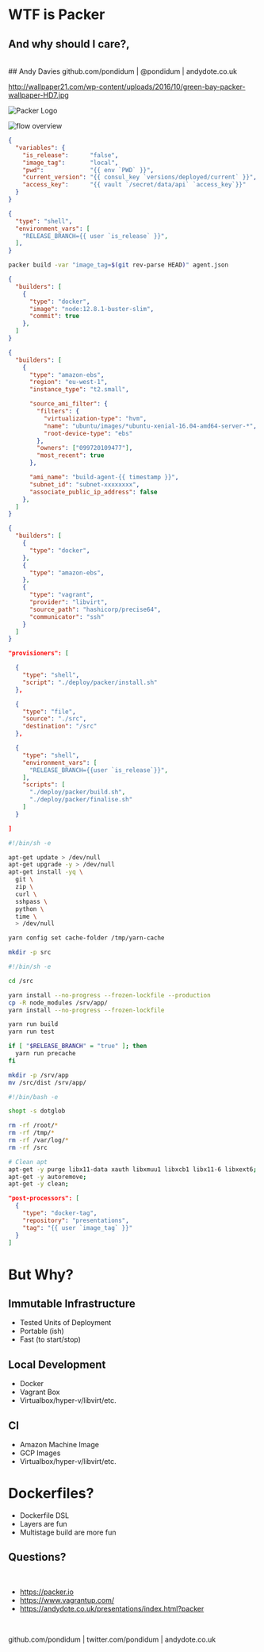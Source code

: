 # WTF is Packer  <!-- .element: class="stroke-black blue" -->
## And why should I care?, <!-- .element: class="stroke-black blue" -->
<br/>
## Andy Davies <!-- .element: class="stroke-black blue" -->
github.com/pondidum | @pondidum | andydote.co.uk  <!-- .element: class="smaller white" -->

http://wallpaper21.com/wp-content/uploads/2016/10/green-bay-packer-wallpaper-HD7.jpg <!-- .element: class="attribution white" -->

<!-- .slide: data-background="content/packer/img/green-bay-packer-wallpaper-HD7.jpg" data-background-size="cover" class="intro intro-full" -->



![Packer Logo](content/packer/img/Packer_PrimaryLogo_FullColor.png)



![flow overview](content/packer/img/flow.png)



```json
{
  "variables": {
    "is_release":      "false",
    "image_tag":       "local",
    "pwd":             "{{ env `PWD` }}",
    "current_version": "{{ consul_key `versions/deployed/current` }}",
    "access_key":      "{{ vault `/secret/data/api` `access_key`}}"
  }
}
```

```json
{
  "type": "shell",
  "environment_vars": [
    "RELEASE_BRANCH={{ user `is_release` }}",
  ],
}
```
<!-- .element: class="fragment" -->

```bash
packer build -var "image_tag=$(git rev-parse HEAD)" agent.json
```
<!-- .element: class="fragment" -->



```json
{
  "builders": [
    {
      "type": "docker",
      "image": "node:12.8.1-buster-slim",
      "commit": true
    },
  ]
}
```



```json
{
  "builders": [
    {
      "type": "amazon-ebs",
      "region": "eu-west-1",
      "instance_type": "t2.small",

      "source_ami_filter": {
        "filters": {
          "virtualization-type": "hvm",
          "name": "ubuntu/images/*ubuntu-xenial-16.04-amd64-server-*",
          "root-device-type": "ebs"
        },
        "owners": ["099720109477"],
        "most_recent": true
      },

      "ami_name": "build-agent-{{ timestamp }}",
      "subnet_id": "subnet-xxxxxxxx",
      "associate_public_ip_address": false
    },
  ]
}
```
<!-- .element class="full-height" -->



```json
{
  "builders": [
    {
      "type": "docker",
    },
    {
      "type": "amazon-ebs",
    },
    {
      "type": "vagrant",
      "provider": "libvirt",
      "source_path": "hashicorp/precise64",
      "communicator": "ssh"
    }
  ]
}
```



```json
"provisioners": [
```
```json
  {
    "type": "shell",
    "script": "./deploy/packer/install.sh"
  },
```
<!-- .element class="fragment" -->
```json
  {
    "type": "file",
    "source": "./src",
    "destination": "/src"
  },
```
<!-- .element class="fragment" -->
```json
  {
    "type": "shell",
    "environment_vars": [
      "RELEASE_BRANCH={{user `is_release`}}",
    ],
    "scripts": [
      "./deploy/packer/build.sh",
      "./deploy/packer/finalise.sh"
    ]
  }
```
<!-- .element class="fragment" -->
```json
]
```



```bash
#!/bin/sh -e

apt-get update > /dev/null
apt-get upgrade -y > /dev/null
apt-get install -yq \
  git \
  zip \
  curl \
  sshpass \
  python \
  time \
  > /dev/null

yarn config set cache-folder /tmp/yarn-cache

mkdir -p src
```



```bash
#!/bin/sh -e

cd /src

yarn install --no-progress --frozen-lockfile --production
cp -R node_modules /srv/app/
yarn install --no-progress --frozen-lockfile

yarn run build
yarn run test

if [ "$RELEASE_BRANCH" = "true" ]; then
  yarn run precache
fi

mkdir -p /srv/app
mv /src/dist /srv/app/
```



```bash
#!/bin/bash -e

shopt -s dotglob

rm -rf /root/*
rm -rf /tmp/*
rm -rf /var/log/*
rm -rf /src

# Clean apt
apt-get -y purge libx11-data xauth libxmuu1 libxcb1 libx11-6 libxext6;
apt-get -y autoremove;
apt-get -y clean;
```



```json
"post-processors": [
  {
    "type": "docker-tag",
    "repository": "presentations",
    "tag": "{{ user `image_tag` }}"
  }
]
```



# But Why?



## Immutable Infrastructure

* Tested Units of Deployment
* Portable (ish)
* Fast (to start/stop)

<!-- .element: class="list-spaced list-unstyled" -->



## Local Development

* Docker
* Vagrant Box
* Virtualbox/hyper-v/libvirt/etc.

<!-- .element: class="list-spaced list-unstyled" -->



## CI

* Amazon Machine Image
* GCP Images
* Virtualbox/hyper-v/libvirt/etc.

<!-- .element: class="list-spaced list-unstyled" -->



# Dockerfiles?

* Dockerfile DSL <!-- .element: class="fragment" -->
* Layers are fun <!-- .element: class="fragment" -->
* Multistage build are more fun <!-- .element: class="fragment" -->

<!-- .element: class="list-spaced list-unstyled" -->



## Questions?
<br />

* https://packer.io
* https://www.vagrantup.com/
* https://andydote.co.uk/presentations/index.html?packer

<!-- .element: class="list-spaced small" -->
<br />

github.com/pondidum | twitter.com/pondidum | andydote.co.uk  <!-- .element: class="small" -->
